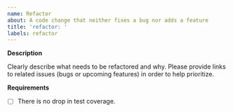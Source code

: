 ```yaml
---
name: Refactor
about: A code change that neither fixes a bug nor adds a feature
title: 'refactor: '
labels: refactor
---
```


**Description**

Clearly describe what needs to be refactored and why. Please provide links to related issues (bugs or upcoming features) in order to help prioritize.

**Requirements**

- [ ] There is no drop in test coverage.

